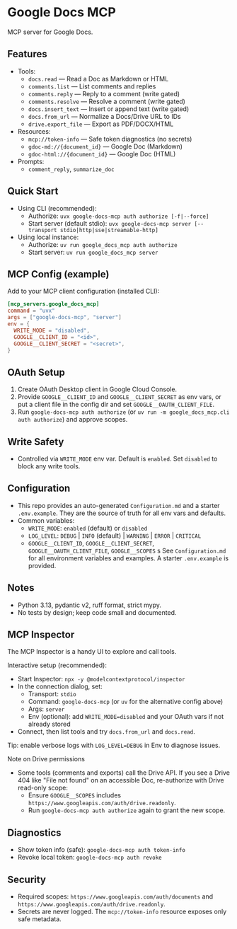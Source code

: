 # Google Docs MCP

MCP server for Google Docs.

## Features

- Tools:
  - `docs.read` — Read a Doc as Markdown or HTML
  - `comments.list` — List comments and replies
  - `comments.reply` — Reply to a comment (write gated)
  - `comments.resolve` — Resolve a comment (write gated)
  - `docs.insert_text` — Insert or append text (write gated)
  - `docs.from_url` — Normalize a Docs/Drive URL to IDs
  - `drive.export_file` — Export as PDF/DOCX/HTML
- Resources:
  - `mcp://token-info` — Safe token diagnostics (no secrets)
  - `gdoc-md://{document_id}` — Google Doc (Markdown)
  - `gdoc-html://{document_id}` — Google Doc (HTML)
- Prompts:
  - `comment_reply`, `summarize_doc`

## Quick Start

- Using CLI (recommended):
  - Authorize: `uvx google-docs-mcp auth authorize [-f|--force]`
  - Start server (default stdio): `uvx google-docs-mcp server [--transport stdio|http|sse|streamable-http]`
- Using local instance:
  - Authorize: `uv run google_docs_mcp auth authorize`
  - Start server: `uv run google_docs_mcp server`

## MCP Config (example)

Add to your MCP client configuration (installed CLI):

```toml
[mcp_servers.google_docs_mcp]
command = "uvx"
args = ["google-docs-mcp", "server"]
env = {
  WRITE_MODE = "disabled",
  GOOGLE__CLIENT_ID = "<id>",
  GOOGLE__CLIENT_SECRET = "<secret>",
}
```

## OAuth Setup

1) Create OAuth Desktop client in Google Cloud Console.
2) Provide `GOOGLE__CLIENT_ID` and `GOOGLE__CLIENT_SECRET` as env vars, or put a client file in the config dir and set `GOOGLE__OAUTH_CLIENT_FILE`.
3) Run `google-docs-mcp auth authorize` (or `uv run -m google_docs_mcp.cli auth authorize`) and approve scopes.

## Write Safety

- Controlled via `WRITE_MODE` env var. Default is `enabled`. Set `disabled` to block any write tools.

## Configuration

- This repo provides an auto-generated `Configuration.md` and a starter `.env.example`. They are the source of truth for all env vars and defaults.
- Common variables:
  - `WRITE_MODE`: `enabled` (default) or `disabled`
  - `LOG_LEVEL`: `DEBUG` | `INFO` (default) | `WARNING` | `ERROR` | `CRITICAL`
  - `GOOGLE__CLIENT_ID`, `GOOGLE__CLIENT_SECRET`, `GOOGLE__OAUTH_CLIENT_FILE`, `GOOGLE__SCOPES`
s
See `Configuration.md` for all environment variables and examples. A starter `.env.example` is provided.

## Notes

- Python 3.13, pydantic v2, ruff format, strict mypy.
- No tests by design; keep code small and documented.

## MCP Inspector

The MCP Inspector is a handy UI to explore and call tools.

Interactive setup (recommended):

- Start Inspector: `npx -y @modelcontextprotocol/inspector`
- In the connection dialog, set:
  - Transport: `stdio`
  - Command: `google-docs-mcp` (or `uv` for the alternative config above)
  - Args: `server`
  - Env (optional): add `WRITE_MODE=disabled` and your OAuth vars if not already stored
- Connect, then list tools and try `docs.from_url` and `docs.read`.

Tip: enable verbose logs with `LOG_LEVEL=DEBUG` in Env to diagnose issues.

Note on Drive permissions

- Some tools (comments and exports) call the Drive API. If you see a Drive 404 like "File not found" on an accessible Doc, re-authorize with Drive read-only scope:
  - Ensure `GOOGLE__SCOPES` includes `https://www.googleapis.com/auth/drive.readonly`.
  - Run `google-docs-mcp auth authorize` again to grant the new scope.

## Diagnostics

- Show token info (safe): `google-docs-mcp auth token-info`
- Revoke local token: `google-docs-mcp auth revoke`

## Security

- Required scopes: `https://www.googleapis.com/auth/documents` and `https://www.googleapis.com/auth/drive.readonly`.
- Secrets are never logged. The `mcp://token-info` resource exposes only safe metadata.
